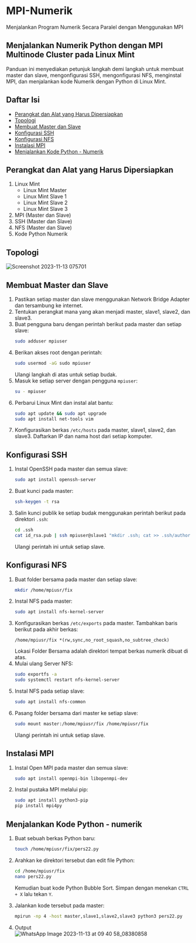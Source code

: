 # MPI-Numerik
Menjalankan Program Numerik Secara Paralel dengan Menggunakan MPI

## Menjalankan Numerik Python dengan MPI Multinode Cluster pada Linux Mint
Panduan ini menyediakan petunjuk langkah demi langkah untuk membuat master dan slave, mengonfigurasi SSH, mengonfigurasi NFS, menginstal MPI, dan menjalankan kode Numerik dengan Python di Linux Mint.

## Daftar Isi
- [Perangkat dan Alat yang Harus Dipersiapkan](#perangkat-dan-alat-yang-harus-dipersiapkan)
- [Topologi](#topologi)
- [Membuat Master dan Slave](#membuat-master-dan-slave)
- [Konfigurasi SSH](#ssh-configuration)
- [Konfigurasi NFS](#nfs-configuration)
- [Instalasi MPI](#mpi-installation)
- [Menjalankan Kode Python - Numerik](#menjalankan-kode-python---Numerik)

## Perangkat dan Alat yang Harus Dipersiapkan
1. Linux Mint
   - Linux Mint Master
   - Linux Mint Slave 1
   - Linux Mint Slave 2
   - Linux Mint Slave 3
2. MPI (Master dan Slave)
3. SSH (Master dan Slave)
4. NFS (Master dan Slave)
5. Kode Python Numerik
## Topologi

![Screenshot 2023-11-13 075701](https://github.com/tsazaah/MPI-NUMERIK/assets/150001965/aae8654c-593f-4c24-81db-ef78ac33a3e6)


## Membuat Master dan Slave
1. Pastikan setiap master dan slave menggunakan Network Bridge Adapter dan tersambung ke internet.
2. Tentukan perangkat mana yang akan menjadi master, slave1, slave2, dan slave3.
3. Buat pengguna baru dengan perintah berikut pada master dan setiap slave:
    ```bash
    sudo adduser mpiuser
    ```
4. Berikan akses root dengan perintah:
    ```bash
    sudo usermod -aG sudo mpiuser
    ```
    Ulangi langkah di atas untuk setiap budak.
5. Masuk ke setiap server dengan pengguna `mpiuser`:
    ```bash
    su - mpiuser
    ```
6. Perbarui Linux Mint dan instal alat bantu:
    ```bash
    sudo apt update && sudo apt upgrade
    sudo apt install net-tools vim
    ```
7. Konfigurasikan berkas `/etc/hosts` pada master, slave1, slave2, dan slave3. Daftarkan IP dan nama host dari setiap komputer.

## Konfigurasi SSH
1. Instal OpenSSH pada master dan semua slave:
    ```bash
    sudo apt install openssh-server
    ```
2. Buat kunci pada master:
    ```bash
    ssh-keygen -t rsa
    ```
3. Salin kunci publik ke setiap budak menggunakan perintah berikut pada direktori `.ssh`:
    ```bash
    cd .ssh
    cat id_rsa.pub | ssh mpiuser@slave1 "mkdir .ssh; cat >> .ssh/authorized_keys"
    ```
    Ulangi perintah ini untuk setiap slave.

## Konfigurasi NFS
1. Buat folder bersama pada master dan setiap slave:
    ```bash
    mkdir /home/mpiusr/fix
    ```
2. Instal NFS pada master:
    ```bash
    sudo apt install nfs-kernel-server
    ```
3. Konfigurasikan berkas `/etc/exports` pada master. Tambahkan baris berikut pada akhir berkas:
    ```plaintext
    /home/mpiusr/fix *(rw,sync,no_root_squash,no_subtree_check)
    ```
    Lokasi Folder Bersama adalah direktori tempat berkas numerik dibuat di atas.
4. Mulai ulang Server NFS:
    ```bash
    sudo exportfs -a
    sudo systemctl restart nfs-kernel-server
    ```
5. Instal NFS pada setiap slave:
    ```bash
    sudo apt install nfs-common
    ```
6. Pasang folder bersama dari master ke setiap slave:
    ```bash
    sudo mount master:/home/mpiusr/fix /home/mpiusr/fix
    ```
    Ulangi perintah ini untuk setiap slave.

## Instalasi MPI
1. Instal Open MPI pada master dan semua slave:
    ```bash
    sudo apt install openmpi-bin libopenmpi-dev
    ```
2. Instal pustaka MPI melalui pip:
    ```bash
    sudo apt install python3-pip
    pip install mpi4py
    ```


## Menjalankan Kode Python - numerik
1. Buat sebuah berkas Python baru:
    ``` bash
    touch /home/mpiusr/fix/pers22.py
    ```
2. Arahkan ke direktori tersebut dan edit file Python:
    ```bash
    cd /home/mpiusr/fix
    nano pers22.py
    ```
    Kemudian buat kode Python Bubble Sort. Simpan dengan menekan `CTRL + X` lalu tekan `Y`.
    

3. Jalankan kode tersebut pada master:
    ```bash
    mpirun -np 4 -host master,slave1,slave2,slave3 python3 pers22.py
    ```
4. Output    
![WhatsApp Image 2023-11-13 at 09 40 58_08380858](https://github.com/tsazaah/MPI-NUMERIK/assets/150001965/7976a314-a9cb-4f19-b477-61bdd7290a88)
